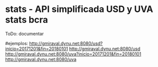 # stats - API simplificada USD y UVA stats bcra
ToDo: documentar

#ejemplos:
http://gmiraval.dynu.net:8080/usd?inicio=20171201&fin=20180101
http://gmiraval.dynu.net:8080/usd
http://gmiraval.dynu.net:8080/uva?inicio=20171201&fin=20180101
http://gmiraval.dynu.net:8080/uva

